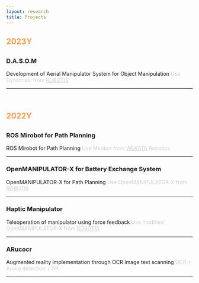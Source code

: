 ```yaml
---
layout: research
title: Projects
---
```


<style>
    .year-title {
	margin-top: 30px;
	margin-bottom: 30px;
    }

    .section-title {
        margin-top: 16px;
    }
</style>

<!-- 2023Y -->
<div class="year-title">
    <h2><span style="color:#FF9B50">2023Y</span></h2>
</div>

<div class="section-title">
    <a href="https://github.com/S-CHOI-S/D.A.S.O.M.git" style="color:inherit; text-decoration: none;">
        <h3 onmouseover="this.style.textDecoration='underline'" onmouseout="this.style.textDecoration='none'">D.A.S.O.M</h3>
    </a>
</div>
Development of Aerial Manipulator System for Object Manipulation  
<span style="color:#d1cfcf">Use Dynamixel from <a href="https://www.robotis.com/" style="text-decoration: underline; color:inherit;">ROBOTIS</a></span>

---

<br>

<!-- 2022Y -->
<div class="year-title">
    <h2><span style="color:#FF9B50">2022Y</span></h2>
</div>

<div class="section-title">
    <a href="https://github.com/S-CHOI-S/RosForMirobot-master.git" style="color:inherit; text-decoration: none;">
        <h3 onmouseover="this.style.textDecoration='underline'" onmouseout="this.style.textDecoration='none'">ROS Mirobot for Path Planning</h3>
    </a>
</div>
ROS Mirobot for Path Planning  
<span style="color:#d1cfcf">Use Mirobot from <a href="https://www.wlkata.com/" style="text-decoration: underline; color:inherit;">WLKATA</a> Robotics</span>

---

<div class="section-title">
    <a href="https://github.com/S-CHOI-S/OpenMANIPULATOR-master.git" style="color:inherit; text-decoration: none;">
        <h3 onmouseover="this.style.textDecoration='underline'" onmouseout="this.style.textDecoration='none'">OpenMANIPULATOR-X for Battery Exchange System</h3>
    </a>
</div>
OpenMANIPULATOR-X for Path Planning  
<span style="color:#d1cfcf">Use OpenMANIPULATOR-X from <a href="https://www.robotis.com/" style="text-decoration: underline; color:inherit;">ROBOTIS</a></span>

---

<div class="section-title">
    <a href="https://github.com/S-CHOI-S/Haptic_Manipulator.git" style="color:inherit; text-decoration: none;">
        <h3 onmouseover="this.style.textDecoration='underline'" onmouseout="this.style.textDecoration='none'">Haptic Manipulator</h3>
    </a>
</div>
Teleoperation of manipulator using force feedback  
<span style="color:#d1cfcf">Use modified OpenMANIPULATOR-X from <a href="https://www.robotis.com/" style="text-decoration: underline; color:inherit;">ROBOTIS</a></span>

---

<div class="section-title">
    <a href="https://github.com/S-CHOI-S/ARucocr.git" style="color:inherit; text-decoration: none;">
        <h3 onmouseover="this.style.textDecoration='underline'" onmouseout="this.style.textDecoration='none'">ARucocr</h3>
    </a>
</div>
Augmented reality implementation through OCR image text scanning  
<span style="color:#d1cfcf">OCR + Aruco detection + AR</span>

---
